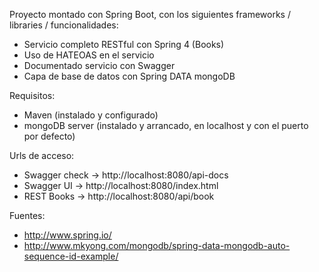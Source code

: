 Proyecto montado con Spring Boot, con los siguientes frameworks / libraries / funcionalidades:
 - Servicio completo RESTful con Spring 4 (Books)
 - Uso de HATEOAS en el servicio
 - Documentado servicio con Swagger
 - Capa de base de datos con Spring DATA mongoDB


 Requisitos:
 - Maven (instalado y configurado)
 - mongoDB server (instalado y arrancado, en localhost y con el puerto por defecto)


Urls de acceso:
 - Swagger check -> http://localhost:8080/api-docs
 - Swagger UI    -> http://localhost:8080/index.html
 - REST Books    -> http://localhost:8080/api/book


Fuentes:
 - http://www.spring.io/
 - http://www.mkyong.com/mongodb/spring-data-mongodb-auto-sequence-id-example/


